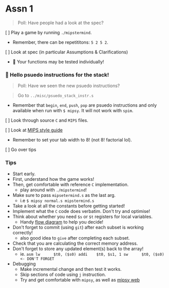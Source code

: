 Assn 1
=======================================

> Poll: Have people had a look at the spec?

[ ] Play a game by running `./mipstermind`.

- Remember, there can be repetititons: `5 2 5 2`.

[ ] Look at spec (in particular Assumptions & Clarifications)

- 🧪 Your functions may be tested individually!

### 👋 Hello psuedo instructions for the stack!

> Poll: Have we seen the new psuedo instructions?

> Go to `../misc/psuedo_stack_instr.s`

- Remember that `begin`, `end`, `push`, `pop` are psuedo instructions
	and only available when run with `$ mipsy`. It will not work with `spim`.

[ ] Look through source `C` and `MIPS` files.

[ ] Look at [MIPS style guide](https://jashankj.space/notes/cse-comp1521-better-assembly/)

- Remember to set your tab width to 8! (not 8! factorial lol).

[ ] Go over tips

### Tips

- Start early.
- First, understand how the game works!
- Then, get comfortable with reference `C` implementation.
	- play around with `./mipstermind`!
- Make sure to pass `mipsetermind.s` as the last arg.
	- i.e `$ mipsy normal.s mipstermind.s`
- Take a look at all the constants before getting started!
- Implement what the `C` code does verbatim. Don't try and optimise!
- Think about whether you need `$s` or `$t` registers for local variables.
	- Handy [flow diagram](../imgs/reg_flow_dia.png) to help you decide!
- Don't forget to commit (using `git`) after each subset is working correctly! 
	- also good idea to `give` after completing each subset.
- Check that you are calculating the correct memory address.
- Don't forget to store any updated element(s) back to the array!
	- ie. ```asm
				lw		$t0, ($s0)
				addi	$t0, $s1, 1
				sw		$t0, ($s0) <- DON'T FORGET
				```
- Debugging
	- Make incremental change and then test it works.
	- Skip sections of code using `j` instruction.
	- Try and get comfortable with `mipsy`,
		as well as [mipsy web](https://cs1521.web.cse.unsw.edu.au/mipsy/)
